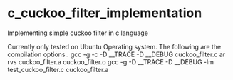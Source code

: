 # c_cuckoo_filter_implementation
Implementing simple cuckoo filter in c language

Currently only tested on Ubuntu Operating system.
The following are the compilation options..
gcc -g -c -D __TRACE -D __DEBUG cuckoo_filter.c
ar rvs cuckoo_filter.a cuckoo_filter.o
gcc -g -D __TRACE -D __DEBUG -lm test_cuckoo_filter.c cuckoo_filter.a
